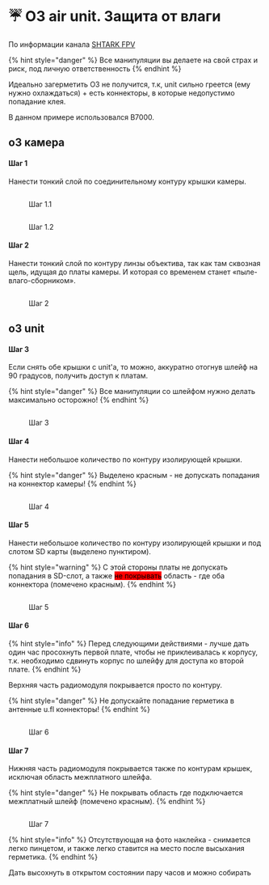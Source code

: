 # ☔ O3 air unit. Защита от влаги

По информации канала [SHTARK FPV](https://t.me/shtarkfpv/64)

{% hint style="danger" %}
Все манипуляции вы делаете на свой страх и риск, под личную ответственность
{% endhint %}

Идеально загерметить О3 не получится, т.к, unit сильно греется (ему нужно охлаждаться) + есть коннекторы, в которые недопустимо попадание клея.

В данном примере использовался B7000.

## o3 камера

#### Шаг 1

Нанести тонкий слой по соединительному контуру крышки камеры.

<figure><img src="../../.gitbook/assets/o3_1_1.png" alt=""><figcaption><p>Шаг 1.1</p></figcaption></figure>

<figure><img src="../../.gitbook/assets/o3_1_2.png" alt=""><figcaption><p>Шаг 1.2</p></figcaption></figure>

#### Шаг 2

Нанести тонкий слой по контуру линзы объектива, так как там сквозная щель, идущая до платы камеры. И которая со временем станет «пыле-влаго-сборником».

<figure><img src="../../.gitbook/assets/o3_2.png" alt=""><figcaption><p>Шаг 2</p></figcaption></figure>

## o3 unit

#### Шаг 3

Если снять обе крышки с unit'a, то можно, аккуратно отогнув шлейф на 90 градусов, получить доступ к платам.

{% hint style="danger" %}
Все манипуляции со шлейфом нужно делать максимально осторожно!
{% endhint %}

<figure><img src="../../.gitbook/assets/o3_3.png" alt=""><figcaption><p>Шаг 3</p></figcaption></figure>

#### Шаг 4

Нанести небольшое количество по контуру изолирующей крышки.

{% hint style="danger" %}
Выделено красным - не допускать попадания на коннектор камеры!
{% endhint %}

<figure><img src="../../.gitbook/assets/o3_4.png" alt=""><figcaption><p>Шаг 4</p></figcaption></figure>

#### Шаг 5

Нанести небольшое количество по контуру изолирующей крышки и под слотом SD карты (выделено пунктиром).

{% hint style="warning" %}
С этой стороны платы не допускать попадания в SD-слот, а также <mark style="background-color:red;">не покрывать</mark> область - где оба коннектора (помечено красным).
{% endhint %}

<figure><img src="../../.gitbook/assets/o3_5.png" alt=""><figcaption><p>Шаг 5</p></figcaption></figure>

#### Шаг 6

{% hint style="info" %}
Перед следующими действиями - лучше дать один час просохнуть первой плате, чтобы не приклеивалась к корпусу, т.к. необходимо сдвинуть корпус по шлейфу для доступа ко второй плате.
{% endhint %}

Верхняя часть радиомодуля покрывается просто по контуру.

{% hint style="danger" %}
Не допускайте попадание герметика в антенные u.fl коннекторы!
{% endhint %}

<figure><img src="../../.gitbook/assets/o3_6.png" alt=""><figcaption><p>Шаг 6</p></figcaption></figure>

#### Шаг 7

Нижняя часть радиомодуля покрывается также по контурам крышек, исключая область межплатного шлейфа.

{% hint style="danger" %}
Не покрывать область где подключается межплатный шлейф (помечено красным).
{% endhint %}

<figure><img src="../../.gitbook/assets/o3_7.png" alt=""><figcaption><p>Шаг 7</p></figcaption></figure>

{% hint style="info" %}
Отсутствующая на фото наклейка - снимается легко пинцетом, и также легко ставится на место после высыхания герметика.
{% endhint %}

Дать высохнуть в открытом состоянии пару часов и можно собирать
